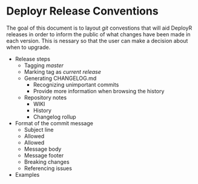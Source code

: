 Deployr Release Conventions
===========================

The goal of this document is to layout _git_ convestions that will aid DeployR releases in order to inform the public of what changes have been made in each version. This is nessary so that the user can make a decision about when to upgrade. 

- Release steps
  - Tagging _master_
  - Marking tag as _current release_
  - Generating CHANGELOG.md
    - Recognizing unimportant commits
    - Provide more information when browsing the history
  - Repository notes
    - WIKI
    - History
    - Changelog rollup
- Format of the commit message
  - Subject line
  - Allowed <type>
  - Allowed <scope>
  - Message body
  - Message footer
  - Breaking changes
  - Referencing issues
- Examples



